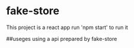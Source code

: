 # fake-store

This project is a react app
run 'npm start' to run it

##useges
using a api prepared by fake-store

